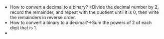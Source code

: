 - How to convert a decimal to a binary?→Divide the decimal number by 2, record the remainder, and repeat with the quotient until it is 0, then write the remainders in reverse order.
- How to convert a binary to a decimal?→Sum the powers of 2 of each digit that is 1.
- 
